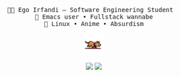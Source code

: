<div align="center">
  <!--
  <img src="https://readme-typing-svg.demolab.com?font=Inconsolata&weight=500&size=50&duration=4000&pause=100&color=58A6FF&center=true&vCenter=true&multiline=true&repeat=false&random=false&width=1300&height=140&lines=Hello;I'm+a+anime+girl+wannabe" width="700" />
  -->
  <pre>👨‍💻 Ego Irfandi — Software Engineering Student  
🧠 Emacs user • Fullstack wannabe
🐧 Linux • Anime • Absurdism</pre>

  
   <!--
  [![My Skills](https://skillicons.dev/icons?i=html,css,js,laravel,nodejs,react)](https://nyuki.vercel.app/)
  <br>
  [![My Skills](https://skillicons.dev/icons?i=neovim,typescript,express,bun,mysql,postgresql)](https://nyuki.vercel.app/)  
   
   -->

  <img src="cat.gif" width="50"/>

  [![](https://img.shields.io/badge/linkedin-0a66c2)](https://www.linkedin.com/in/ego-irfandi-894580272/)
  [![](https://img.shields.io/badge/facebook-6364ff)](https://web.facebook.com/profile.php?id=100022535239857)
</div>
